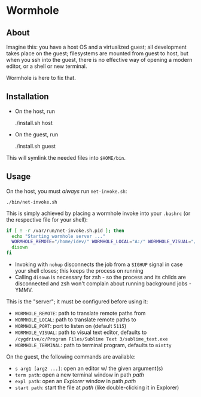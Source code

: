 # Wormhole

## About
Imagine this: you have a host OS and a virtualized guest; all development takes place on the guest; filesystems are mounted from guest to host, but when you ssh into the guest, there is no effective way of opening a modern editor, or a shell or new terminal.

Wormhole is here to fix that.

## Installation

* On the host, run

    ./install.sh host

* On the guest, run

    ./install.sh guest

This will symlink the needed files into `$HOME/bin`.

## Usage

On the host, you must *always* run `net-invoke.sh`:

    ./bin/net-invoke.sh

This is simply achieved by placing a wormhole invoke into your `.bashrc` (or the respective file for your shell):

```sh
if [ ! -r /var/run/net-invoke.sh.pid ]; then
  echo "Starting wormhole server ..."
  WORMHOLE_REMOTE="/home/idev/" WORMHOLE_LOCAL="A:/" WORMHOLE_VISUAL="/cygdrive/c/Users/kiesel/OneDrive/applications/SublimeText3/sublime_text.exe" nohup $HOME/bin/net-invoke.sh </dev/null 2>&1 > $HOME/net-invoke.log &
  disown
fi
```

* Invoking with `nohup` disconnects the job from a `SIGHUP` signal in case your shell closes; this keeps the process on running
* Calling `disown` is necessary for zsh - so the process and its childs are disconnected and zsh won't complain about running background jobs - YMMV.

This is the "server"; it must be configured before using it:
* `WORMHOLE_REMOTE`: path to translate remote paths from
* `WORMHOLE_LOCAL`: path to translate remote paths to
* `WORMHOLE_PORT`: port to listen on (default `5115`)
* `WORMHOLE_VISUAL`: path to visual text editor, defaults to `/cygdrive/c/Program Files/Sublime Text 3/sublime_text.exe`
* `WORMHOLE_TERMINAL`: path to terminal program, defaults to `mintty`


On the guest, the following commands are available:

* `s arg1 [arg2 ...]`: open an editor w/ the given argument(s)
* `term path`: open a new terminal window in path *path*
* `expl path`: open an *Explorer* window in path *path*
* `start path`: start the file at *path* (like double-clicking it in Explorer)


